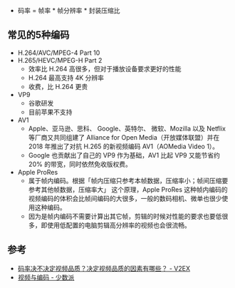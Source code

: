 * 码率 = 帧率 * 帧分辨率 * 封装压缩比

## 常见的5种编码

* H.264/AVC/MPEG-4 Part 10
* H.265/HEVC/MPEG-H Part 2
  * 效率比 H.264 高很多，但对于播放设备要求更好的性能
  * H.264 最高支持 4K 分辨率
  * 收费，比 H.264 更贵
* VP9
  * 谷歌研发
  * 目前苹果不支持
* AV1
  * Apple、亚马逊、思科、 Google、英特尔、 微软、Mozilla 以及 Netflix 等厂商又共同组建了 Alliance for Open Media（开放媒体联盟）并在 2018 年推出了对抗 H.265 的新视频编码 AV1（AOMedia Video 1）。
  * Google 也贡献出了自己的 VP9 作为基础，AV1 比起 VP9 又能节省约 20% 的带宽，同时依然免收版权费。
* Apple ProRes
  * 属于帧内编码。根据「帧内压缩只参考本帧数据，压缩率小；帧间压缩要参考其他帧数据，压缩率大」 这个原理，Apple ProRes 这种帧内编码的视频编码的体积会比帧间编码的大很多，一般的数码相机、微单也很少使用这种编码。
  * 因为是帧内编码不需要计算出其它帧，剪辑的时候对性能的要求也要低很多，即使用低配置的电脑剪辑高分辨率的视频也会很流畅。

## 参考
* [码率决不决定视频品质？决定视频品质的因素有哪些？ - V2EX](https://www.v2ex.com/t/653881)
* [视频与编码 - 少数派](https://sspai.com/post/59174)